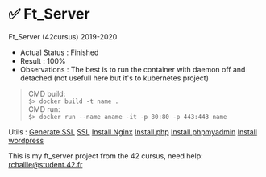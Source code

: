 # ✅ Ft_Server
Ft_Server (42cursus) 2019-2020

- Actual Status : Finished
- Result        : 100%
- Observations : The best is to run the container with daemon off and detached (not usefull here but it's to kubernetes project)
 > CMD build:<br>
 > `$> docker build -t name .`<br>
 > CMD run:<br>
 > `$> docker run --name aname -it -p 80:80 -p 443:443 name`<br>

Utils :
  [Generate SSL](https://linuxize.com/post/creating-a-self-signed-ssl-certificate/)
  [SSL](https://admin-serv.net/blog/670/creer-et-installer-un-certificat-ssl-sous-nginx/)
  [Install Nginx](https://www.youtube.com/watch?v=YD_exb9aPZU)
  [Install php](https://www.digitalocean.com/community/tutorials/how-to-install-linux-nginx-mariadb-php-lemp-stack-on-debian-10)
  [Install phpmyadmin](https://www.digitalocean.com/community/tutorials/how-to-install-phpmyadmin-from-source-debian-10)
  [Install wordpress](https://www.osradar.com/install-wordpress-debian-10/)

This is my ft_server project from the 42 cursus,
need help:
rchallie@student.42.fr




